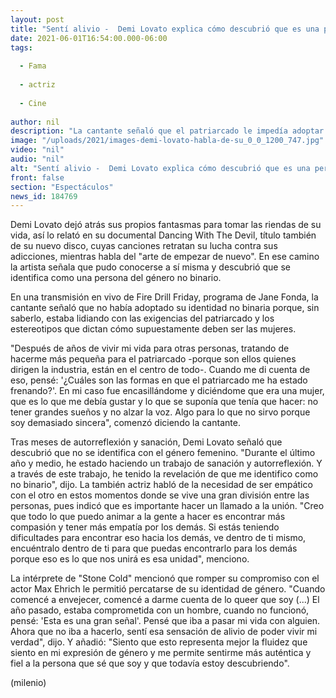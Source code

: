 ```yaml
---
layout: post
title: "Sentí alivio -  Demi Lovato explica cómo descubrió que es una persona no binaria"
date: 2021-06-01T16:54:00.000-06:00
tags:
  
  - Fama
  
  - actriz
  
  - Cine
  
author: nil
description: "La cantante señaló que el patriarcado le impedía adoptar su identidad de género no binaria; dijo sentirse más auténtica y fiel a la persona que sé que soy. "
image: "/uploads/2021/images-demi-lovato-habla-de-su_0_0_1200_747.jpg"
video: "nil"
audio: "nil"
alt: "Sentí alivio -  Demi Lovato explica cómo descubrió que es una persona no binaria"
front: false
section: "Espectáculos"
news_id: 184769
---
```


Demi Lovato dejó atrás sus propios fantasmas para tomar las riendas de su vida, así lo relató en su documental Dancing With The Devil, título también de su nuevo disco, cuyas canciones retratan su lucha contra sus adicciones, mientras habla del "arte de empezar de nuevo". En ese camino la artista señala que pudo conocerse a sí misma y descubrió que se identifica como una persona del género no binario.  

En una transmisión en vivo de Fire Drill Friday, programa de Jane Fonda, la cantante señaló que no había adoptado su identidad no binaria porque, sin saberlo, estaba lidiando con las exigencias del patriarcado y los estereotipos que dictan cómo supuestamente deben ser las mujeres.  

"Después de años de vivir mi vida para otras personas, tratando de hacerme más pequeña para el patriarcado -porque son ellos quienes dirigen la industria, están en el centro de todo-. Cuando me di cuenta de eso, pensé: '¿Cuáles son las formas en que el patriarcado me ha estado frenando?'. En mi caso fue encasillándome y diciéndome que era una mujer, que es lo que me debía gustar y lo que se suponía que tenía que hacer: no tener grandes sueños y no alzar la voz. Algo para lo que no sirvo porque soy demasiado sincera", comenzó diciendo la cantante.  

Tras meses de autorreflexión y sanación, Demi Lovato señaló que descubrió que no se identifica con el género femenino. "Durante el último año y medio, he estado haciendo un trabajo de sanación y autorreflexión. Y a través de este trabajo, he tenido la revelación de que me identifico como no binario", dijo.  La también actriz habló de la necesidad de ser empático con el otro en estos momentos donde se vive una gran división entre las personas, pues indicó que es importante hacer un llamado a la unión.  "Creo que todo lo que puedo animar a la gente a hacer es encontrar más compasión y tener más empatía por los demás. Si estás teniendo dificultades para encontrar eso hacia los demás, ve dentro de ti mismo, encuéntralo dentro de ti para que puedas encontrarlo para los demás porque eso es lo que nos unirá es esa unidad", menciono.

La intérprete de "Stone Cold" mencionó que romper su compromiso con el actor Max Ehrich le permitió percatarse de su identidad de género. "Cuando comencé a envejecer, comencé a darme cuenta de lo queer que soy (...) El año pasado, estaba comprometida con un hombre, cuando no funcionó, pensé: 'Esta es una gran señal'. Pensé que iba a pasar mi vida con alguien. Ahora que no iba a hacerlo, sentí esa sensación de alivio de poder vivir mi verdad", dijo.  Y añadió: "Siento que esto representa mejor la fluidez que siento en mi expresión de género y me permite sentirme más auténtica y fiel a la persona que sé que soy y que todavía estoy descubriendo". 

(milenio)